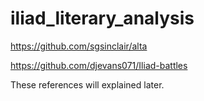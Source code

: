 # iliad_literary_analysis


https://github.com/sgsinclair/alta

https://github.com/djevans071/Iliad-battles

These references will explained later.
